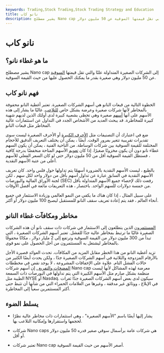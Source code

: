 ```yaml
---
keywords: Trading,Stock Trading,Stock Trading Strategy and Education
title: نانو كاب
description: يشير مصطلح Nano cap إلى الشركات الصغيرة المتداولة علنًا والتي تقل قيمتها السوقية عن 50 مليون دولار.
---
```


# نانو كاب
## ما هو غطاء نانو؟

يشير مصطلح Nano cap إلى الشركات الصغيرة المتداولة علنًا والتي تقل قيمتها [السوقية](/marketcapitalization) عن 50 مليون دولار وهي صغيرة بقدر ما يمكنك الحصول عليها من حيث القيمة السوقية.

## فهم نانو كاب

الخطوة التالية من قبعات النانو هي أسهم الشركات الصغيرة. تعتبر أغطية النانو محفوفة بالمخاطر لأنها شركات صغيرة وعرضة بشكل خاص [للتلاعب](/manipulation). غالبًا ما يشار إلى هذه الأسهم على أنها [أسهم](/pennystock) صغيرة وهي تحظى بشعبية كبيرة لدى أولئك الذين لديهم شهية كبيرة للمخاطرة. قد يبحث العديد من الأشخاص الجدد في التداول عن استثمارات عالية المخاطر مثل قبعات النانو.

ضع في اعتبارك أن التصنيفات مثل [الأحرف الكبيرة](/large-cap) أو الأحرف الصغيرة ليست سوى تقديرات تقريبية تتغير بمرور الوقت. أيضًا ، يمكن أن يختلف التعريف الدقيق للأحجام المختلفة للقيمة السوقية بين شركات الوساطة. من الناحية الفنية ، يمكن أن يكون السهم غطاء نانو دون أن يكون مخزونًا صغيرًا. إذا كان [تعويم](/float) الأسهم المتاحة منخفضًا بدرجة كافية ، فستظل القيمة السوقية أقل من 50 مليون دولار حتى لو كان السعر الفعلي للأسهم أعلى من عتبة الأسهم النقدية.

بالطبع ، ليست الأسهم النقدية بالضرورة أسهمًا يتم تداولها حول فلس واحد. كان تعريف الأسهم النقدية في السابق عبارة عن تداول أسهم بأقل من دولار واحد لكل سهم ، لكن لجنة الأوراق المالية والبورصات (SEC) رفعت ذلك لإحصاء جميع الأسهم المتداولة بأقل من خمسة دولارات للسهم الواحد. باختصار ، هذه التعريفات مائعة في أفضل الأوقات.

على سبيل المثال ، إذا كان هناك ما يكفي من النمو العالمي وزيادة الاستثمار في جميع أنحاء العالم ، فقد يتم إعادة تعريف سقف النانو للمستقبل ليصبح 100 مليون دولار أو أكثر.

## مخاطر ومكافآت غطاء النانو

[المستثمرون](/investor) الذين يتطلعون إلى الاستثمار في شركات ذات سقف نانو أن هذه الشركات الصغيرة غالبًا ما ترتبط بمخاطر عالية جدًا للفشل. تعتبر أسهم الشركات الصغيرة ، التي تبدأ من 300 مليون دولار من القيمة السوقية وترتفع إلى 2 مليار دولار ، مكانًا محفوفًا بالمخاطر ليشتغل به المستثمرون من أجل الحصول على نمو قوي.

تزيد أغطية النانو من هذا الخطر مقابل المزيد من المكافآت. تحدث العوائد قصيرة الأجل بالأرقام المزدوجة والثلاثية في أسهم الشركات الصغيرة جدًا ، ولكن يحدث أيضًا الكثير من حالات الفشل التام. علاوة على الإخفاقات المشروعة ، لا يوجد نقص في مخططات [المضخات والتفريغ .](/pumpanddump) إن أسهم شركات Nano cap معرضة لهذه المشاكل لأنها ليست منظمة بشكل صارم مثل الأسهم الكبيرة التي يتم تداولها في البورصات ذات السمعة الطيبة مثل NYSE أو Nasdaq. سيكون لدى بعض أسهم الشركات الصغيرة جدًا ثغرات في الإبلاغ ، ووثائق غير مدققة ، وغيرها من العلامات الحمراء التي من شأنها أن تثبط حتى أكثر المستثمرين سعياً إلى المخاطرة.

## يسلط الضوء

- يشار إليها أيضًا باسم "الأسهم الصغيرة" ، وهي استثمارات ذات مخاطر عالية نظرًا لحجمها واستقرارها وإمكانية التلاعب بها.

- شركات Nano caps هي شركات عامة برأسمال سوقي صغير قدره 50 مليون دولار أو أقل.

- تعتبر شركات Nano cap أصغر الأسهم من حيث القيمة السوقية.

